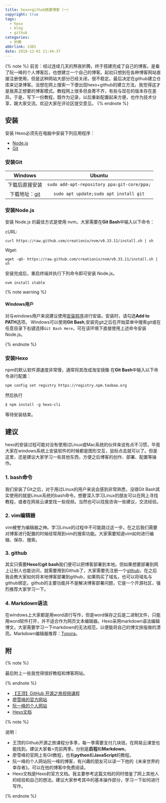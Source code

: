 ```yaml
---
title: hexo+github搭建博客（一）
copyright: true
tags:
  - hexo
  - blog
  - github
categories:
  - 折腾
abbrlink: 2d01
date: 2018-12-01 11:44:37
---
```


{% note %}
前言：经过连续几天的熬夜折腾，终于搭建完成了自己的博客。是看了阮一峰的个人博客后，也想建立一个自己的博客。起初只想到在各种博客网站直接注册使用，但是这种网站大部分已经关闭，很不稳定。最后决定在github建立仓库来记录博客。没想在网上搜索一下便出现hexo+github的建立方法。我觉得这才是我真正想要的博客模式。教程网上很多但良莠不齐，有些与现在的版本存在差异。于是，写下一份教程，既作为记录，以后重新配置起来方便，也作为技术分享，跟大家交流。欢迎大家在评论区提交意见。
{% endnote %}

<!--more-->

## 安装

安装 Hexo必须先在电脑中安装下列应用程序：

- [Node.js](https://nodejs.org/en/)
- [Git](http://xk2.ahu.cn/CheckCode.aspx)  

### 安装Git

Windows|Ubuntu
:-----:|:----:
下载后直接安装|`sudo add-apt-repository ppa:git-core/ppa;`
下载地址：[git](https://git-scm.com/download/win)|`sudo apt update;sudo apt install git`

### 安装Node.js

安装 Node.js 的最佳方式是使用 nvm。大家需要在**Git Bash**中输入以下命令：

cURL:

`curl https://raw.github.com/creationix/nvm/v0.33.11/install.sh | sh`

Wget:

`wget -qO- https://raw.github.com/creationix/nvm/v0.33.11/install.sh | sh`

安装完成后，重启终端并执行下列命令即可安装 Node.js。

`nvm install stable`

{% note warning %}

#### Windows用户

对与windows用户来说建议使用[安装程序](https://nodejs.org/en/)进行安装。安装时，请勾选**Add to PATH**选项。
Windows可以使用**Git Bash**,安装完git之后在开始菜单中搜索git或在任意目录下右键选择`Git Bash Here`，可在该环境下直接使用上述命令安装Node.js。

{% endnote %}

### 安装Hexo

npm的默认软件源速度非常慢，通常将其改成淘宝镜像
在**Git Bash**中输入以下命令进行配置：

`npm config set registry https://registry.npm.taobao.org`

然后执行

`$ npm install -g hexo-cli`

等待安装结束。

## 建议

hexo的安装过程可能对没有使用过Linux或Mac系统的伙伴来说有点不习惯，毕竟大家在windows系统上安装软件的时候都是图形交互，鼠标点击就可以了。但是这里，还是建议大家学习一些其他东西，方便之后博客的创作、部署、配置等操作。

### 1. bash命令

我们安装了Git之后，对于用过Linux的用户来说会感到非常熟悉，没错Git Bash其实使用的就是Linux系统的bash命令。想要深入学习Linux的朋友可以在网上寻找教程，或者在网易云课堂找一些视频。当然也可以找我咨询一些建议，交流经验。

### 2. vim编辑器

vim被誉为编辑器之神。学习Linux的过程中不可能跳过这一步。在之后我们需要对博客进行配置的时候经常用到vim的搜索功能。大家需要知道vim如何进行编辑、保存、搜索。

### 3. github

其实只需要**Hexo**和**git bash**我们便可以把博客部署到本地。但如果想要部署到网上让别人也能访问，就需要用到Github了，大家需要先注册一个[github](https://github.com/)，在之后我会教大家如何将本地博客部署到github，如果购买了域名，也可以将域名与github绑定。github的主要功能并不是解决博客部署问题，它是一个开源社区，强烈推荐大家学习一下。

### 4. Markdown语法

在windows上大家都是用word进行写作，但是word保存之后是二进制文件，只能用word软件打开，并不适合作为网页文本编辑器。Hexo采用markdown语法编辑博文，大家需要学习一下markdown的无法规范，以便能将自己的博文排版做的漂亮。Markdown编辑器推荐：[Typora](https://www.typora.io/)。

## 附

{% note %}

最后附上一些我觉得很好教程和博客网站。  

{% endnote %}

- [【王顶】GitHub 开源之旅视频课程](https://github.com/wangding/courses/tree/master/github)
- [廖雪峰的官方网站](https://www.liaoxuefeng.com/)
- [阮一峰的个人网站](http://www.ruanyifeng.com/home.html)
- [Hexo文档](https://hexo.io/zh-cn/docs/)

{% note %}

说明：

- 王顶的Github开源之旅课程分多季，每一季需要支付几块钱，在网易云课堂也能找到。建议大家看>完前两季。分别是**启程**和**Markdown**。
- 廖雪峰的官网上有Git教程，也有**python**和**JavaScript**的教程。
- 阮一峰的个人网站阮一峰的博客，有兴趣的朋友可以读一下他的《未来世界的幸存者》。可以在他的博客中免费阅读。
- Hexo文档是Hexo的官方文档。我主要参考这篇文档的同时借鉴了网上其他人的经验和自己的想法。建议大家参考其中的基本操作部分，学习一下如何进行写作。

{% endnote %}
